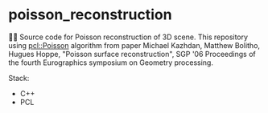 # poisson_reconstruction

📸🗿 Source code for Poisson reconstruction of 3D scene. 
This repository using [pcl::Poisson](https://pointclouds.org/documentation/classpcl_1_1_poisson.html#details) algorithm from paper Michael Kazhdan, Matthew Bolitho, Hugues Hoppe, "Poisson surface reconstruction", SGP '06 Proceedings of the fourth Eurographics symposium on Geometry processing.

Stack:
- C++
- PCL
